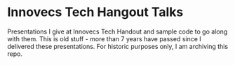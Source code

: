 # Innovecs Tech Hangout Talks

Presentations I give at Innovecs Tech Handout and sample code to go along with them. This is old stuff - more than 7 years have passed since I delivered these presentations. For historic purposes only, I am archiving this repo.
